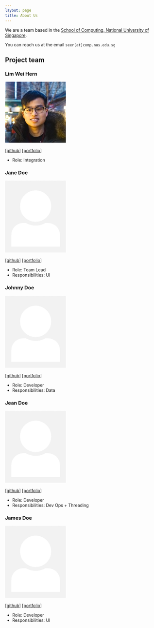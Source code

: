 ```yaml
---
layout: page
title: About Us
---
```


We are a team based in the [School of Computing, National University of Singapore](http://www.comp.nus.edu.sg).

You can reach us at the email `seer[at]comp.nus.edu.sg`

## Project team

### Lim Wei Hern

<img src="images/nrehiew.png" width="200px">

[[github](https://github.com/nrehiew)]
[[portfolio](team/nrehiew.md)]

* Role: Integration

### Jane Doe

<img src="images/johndoe.png" width="200px">

[[github](http://github.com/johndoe)]
[[portfolio](team/nrehiew.md)]

* Role: Team Lead
* Responsibilities: UI

### Johnny Doe

<img src="images/johndoe.png" width="200px">

[[github](http://github.com/johndoe)] [[portfolio](team/nrehiew.md)]

* Role: Developer
* Responsibilities: Data

### Jean Doe

<img src="images/johndoe.png" width="200px">

[[github](http://github.com/johndoe)]
[[portfolio](team/nrehiew.md)]

* Role: Developer
* Responsibilities: Dev Ops + Threading

### James Doe

<img src="images/johndoe.png" width="200px">

[[github](http://github.com/johndoe)]
[[portfolio](team/nrehiew.md)]

* Role: Developer
* Responsibilities: UI
